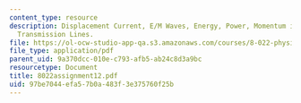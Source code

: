 ```yaml
---
content_type: resource
description: Displacement Current, E/M Waves, Energy, Power, Momentum in E/M Waves,
  Transmission Lines.
file: https://ol-ocw-studio-app-qa.s3.amazonaws.com/courses/8-022-physics-ii-electricity-and-magnetism-fall-2002/97be7044efa57b0a483f3e375760f25b_8022assignment12.pdf
file_type: application/pdf
parent_uid: 9a370dcc-010e-c793-afb5-ab24c8d3a9bc
resourcetype: Document
title: 8022assignment12.pdf
uid: 97be7044-efa5-7b0a-483f-3e375760f25b
---
```

